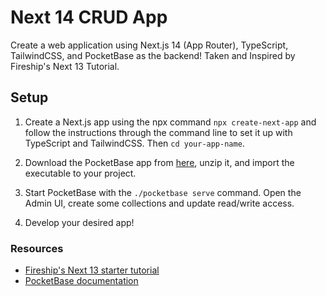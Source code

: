 # Next 14 CRUD App

Create a web application using Next.js 14 (App Router), TypeScript, TailwindCSS, 
and PocketBase as the backend! Taken and Inspired by Fireship's Next 13 Tutorial.

## Setup

1. Create a Next.js app using the npx command `npx create-next-app` and 
follow the instructions through the command line to set it up with TypeScript 
and TailwindCSS. Then `cd your-app-name`.

2. Download the PocketBase app from [here](https://pocketbase.io/docs/), unzip it, 
and import the executable to your project.

3. Start PocketBase with the `./pocketbase serve` command. Open the Admin UI, create 
some collections and update read/write access.

4. Develop your desired app!

### Resources

- [Fireship's Next 13 starter tutorial](https://www.youtube.com/watch?v=__mSgDEOyv8)
- [PocketBase documentation](https://pocketbase.io/docs/)
